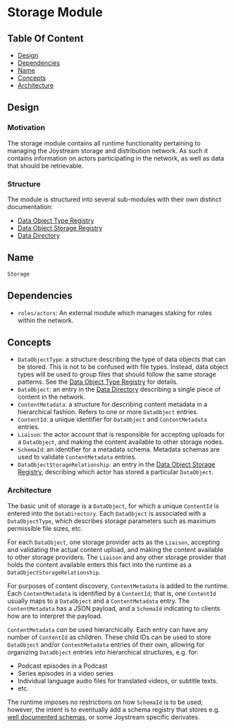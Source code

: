 # Storage Module

## Table Of Content

- [Design](#design)
- [Dependencies](#dependencies)
- [Name](#name)
- [Concepts](#concepts)
- [Architecture](#architecture)

## Design

### Motivation

The storage module contains all runtime functionality pertaining to managing
the Joystream storage and distribution network. As such it contains information
on actors participating in the network, as well as data that should be
retrievable.

### Structure

The module is structured into several sub-modules with their own distinct
documentation:

- [Data Object Type Registry](./storage-module-data-object-type-registry.md)
- [Data Object Storage Registry](./storage-module-data-object-storage-registry.md)
- [Data Directory](./storage-module-data-directory.md)

## Name

`Storage`

## Dependencies

- `roles/actors`: An external module which manages staking for roles within the
  network.

## Concepts

- `DataObjectType`: a structure describing the type of data objects that can be
  stored. This is not to be confused with file types. Instead, data object
  types will be used to group files that should follow the same storage
  patterns. See the [Data Object Type Registry](./storage-module-data-object-type-registry.md)
  for details.
- `DataObject`: an entry in the [Data Directory](./storage-module-data-directory.md)
  describing a single piece of content in the network.
- `ContentMetadata`: a structure for describing content metadata in a
  hierarchical fashion. Refers to one or more `DataObject` entries.
- `ContentId`: a unique identifier for `DataObject` and `ContentMetadata`
  entries.
- `Liaison`: the actor account that is responsible for accepting uploads for
  a `DataObject`, and making the content available to other storage nodes.
- `SchemaId`: an identifier for a metadata schema. Metadata schemas are used to
  validate `ContentMetadata` entries.
- `DataObjectStorageRelationship`: an entry in the [Data Object Storage Registry](./storage-module-data-object-storage-registry.md),
  describing which actor has stored a particular `DataObject`.

### Architecture

The basic unit of storage is a `DataObject`, for which a unique `ContentId` is
entered into the `DataDirectory`. Each `DataObject` is associated with a
`DataObjectType`, which describes storage parameters such as maximum permissible
file sizes, etc.

For each `DataObject`, one storage provider acts as the `Liaison`, accepting and
validating the actual content upload, and making the content available to other
storage providers. The `Liaison` and any other storage provider that holds the
content available enters this fact into the runtime as a
`DataObjectStorageRelationship`.

For purposes of content discovery, `ContentMetadata` is added to the runtime.
Each `ContentMetadata` is identified by a `ContentId`; that is, one `ContentId`
usually maps to a `DataObject` and a `ContentMetadata` entry. The
`ContentMetadata` has a JSON payload, and a `SchemaId` indicating to clients how
are to interpret the payload.

`ContentMetadata` *can* be used hierarchically. Each entry can have any number
of `ContentId` as children. These child IDs can be used to store `DataObject`
and/or `ContentMetadata` entries of their own, allowing for organizing
`DataObject` entries into hierarchical structures, e.g. for:

- Podcast episodes in a Podcast
- Series episodes in a video series
- Individual language audio files for translated videos, or subtitle texts.
- etc.

The runtime imposes no restrictions on how `SchemaId` is to be used; however,
the intent is to eventually add a schema registry that stores e.g.
[well documented schemas](https://schema.org), or some Joystream specific
derivates.
